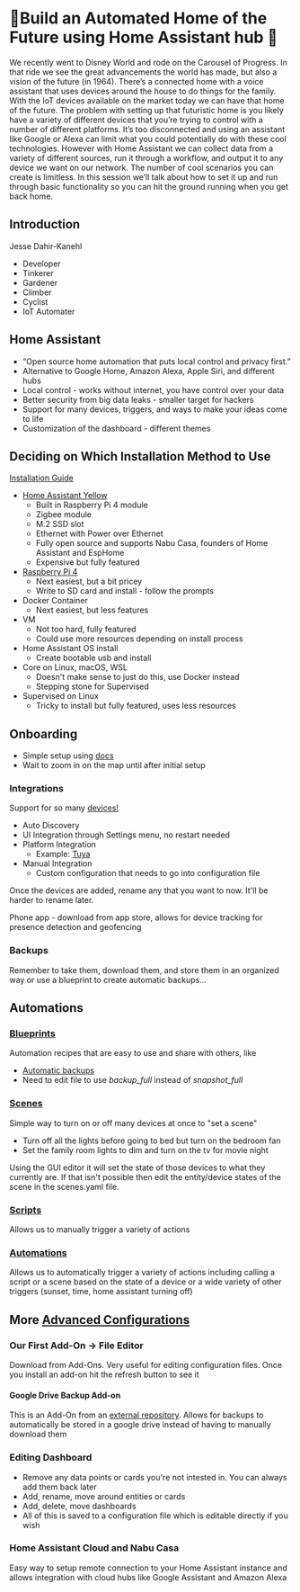 # 🏡Build an Automated Home of the Future using Home Assistant hub 🐋
We recently went to Disney World and rode on the Carousel of Progress. In that ride we see the great advancements the world has made, but also a vision of the future (in 1964). There’s a connected home with a voice assistant that uses devices around the house to do things for the family. With the IoT devices available on the market today we can have that home of the future.
The problem with setting up that futuristic home is you likely have a variety of different devices that you’re trying to control with a number of different platforms. It’s too disconnected and using an assistant like Google or Alexa can limit what you could potentially do with these cool technologies. However with Home Assistant we can collect data from a variety of different sources, run it through a workflow, and output it to any device we want on our network. The number of cool scenarios you can create is limitless. In this session we’ll talk about how to set it up and run through basic functionality so you can hit the ground running when you get back home.

## Introduction
Jesse Dahir-Kanehl

- Developer
- Tinkerer
- Gardener
- Climber
- Cyclist
- IoT Automater

## Home Assistant
- “Open source home automation that puts local control and privacy first.”
- Alternative to Google Home, Amazon Alexa, Apple Siri, and different hubs
- Local control - works without internet, you have control over your data
- Better security from big data leaks - smaller target for hackers
- Support for many devices, triggers, and ways to make your ideas come to life
- Customization of the dashboard - different themes

## Deciding on Which Installation Method to Use
[Installation Guide](https://www.home-assistant.io/installation/)

- [Home Assistant Yellow](https://www.crowdsupply.com/nabu-casa/home-assistant-yellow#products)
    - Built in Raspberry Pi 4 module
    - Zigbee module
    - M.2 SSD slot
    - Ethernet with Power over Ethernet
    - Fully open source and supports Nabu Casa, founders of Home Assistant and EspHome
    - Expensive but fully featured
- [Raspberry Pi 4](https://smile.amazon.com/Raspberry-Model-2019-Quad-Bluetooth/dp/B07TC2BK1X)
    - Next easiest, but a bit pricey
    - Write to SD card and install - follow the prompts
- Docker Container
    - Next easiest, but less features
- VM
    - Not too hard, fully featured
    - Could use more resources depending on install process
- Home Assistant OS install
    - Create bootable usb and install
- Core on Linux, macOS, WSL
    - Doesn't make sense to just do this, use Docker instead
    - Stepping stone for Supervised
- Supervised on Linux
    - Tricky to install but fully featured, uses less resources

## Onboarding
- Simple setup using [docs](https://www.home-assistant.io/getting-started/onboarding/)
- Wait to zoom in on the map until after initial setup

### Integrations
Support for so many [devices!](https://www.home-assistant.io/integrations/)

- Auto Discovery
- UI Integration through Settings menu, no restart needed
- Platform Integration
    - Example: [Tuya](https://www.home-assistant.io/integrations/tuya/)
- Manual Integration
    - Custom configuration that needs to go into configuration file

Once the devices are added, rename any that you want to now. It'll be harder to rename later.

Phone app - download from app store, allows for device tracking for presence detection and geofencing

### Backups
Remember to take them, download them, and store them in an organized way or use a blueprint to create automatic backups...

## Automations

### [Blueprints](https://www.home-assistant.io/docs/automation/using_blueprints/)
Automation recipes that are easy to use and share with others, like
 - [Automatic backups](https://community.home-assistant.io/t/create-automated-backups-every-day/254039)
 - Need to edit file to use *backup_full* instead of *snapshot_full*

### [Scenes](https://www.home-assistant.io/docs/scene/editor/)
Simple way to turn on or off many devices at once to "set a scene"
- Turn off all the lights before going to bed but turn on the bedroom fan
- Set the family room lights to dim and turn on the tv for movie night

Using the GUI editor it will set the state of those devices to what they currently are. If that isn't possible then edit the entity/device states of the scene in the scenes.yaml file.

### [Scripts](https://www.home-assistant.io/integrations/script/)

Allows us to manually trigger a variety of actions

### [Automations](https://www.home-assistant.io/getting-started/automation/)

Allows us to automatically trigger a variety of actions including calling a script or a scene based on the state of a device or a wide variety of other triggers (sunset, time, home assistant turning off)

## More [Advanced Configurations](https://www.home-assistant.io/getting-started/configuration/)

### Our First Add-On -> File Editor
Download from Add-Ons. Very useful for editing configuration files. Once you install an add-on hit the refresh button to see it

#### Google Drive Backup Add-on
This is an Add-On from an [external repository](https://github.com/sabeechen/hassio-google-drive-backup). Allows for backups to automatically be stored in a google drive instead of having to manually download them

### Editing Dashboard
- Remove any data points or cards you're not intested in. You can always add them back later
- Add, rename, move around entities or cards
- Add, delete, move dashboards
- All of this is saved to a configuration file which is editable directly if you wish

### Home Assistant Cloud and Nabu Casa
Easy way to setup remote connection to your Home Assistant instance and allows integration with cloud hubs like Google Assistant and Amazon Alexa
